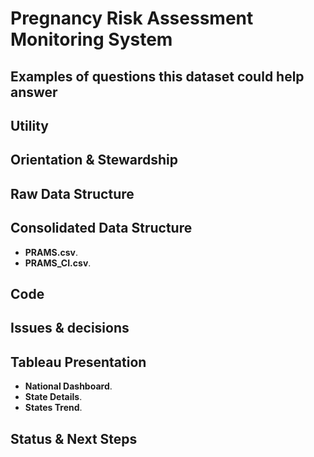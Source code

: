 # Pregnancy Risk Assessment Monitoring System


## Examples of questions this dataset could help answer


## Utility


## Orientation & Stewardship  


## Raw Data Structure


  
## Consolidated Data Structure


* **PRAMS.csv**. 
* **PRAMS_CI.csv**. 
## Code


## Issues & decisions


## Tableau Presentation



* **National Dashboard**. 
* **State Details**. 
* **States Trend**. 

## Status & Next Steps

